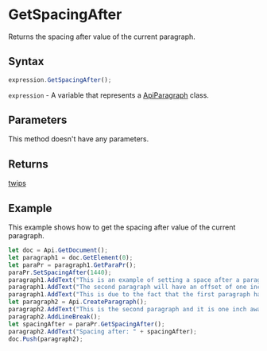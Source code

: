 # GetSpacingAfter

Returns the spacing after value of the current paragraph.

## Syntax

```javascript
expression.GetSpacingAfter();
```

`expression` - A variable that represents a [ApiParagraph](../ApiParagraph.md) class.

## Parameters

This method doesn't have any parameters.

## Returns

[twips](../../Enumeration/twips.md)

## Example

This example shows how to get the spacing after value of the current paragraph.

```javascript editor-
let doc = Api.GetDocument();
let paragraph1 = doc.GetElement(0);
let paraPr = paragraph1.GetParaPr();
paraPr.SetSpacingAfter(1440);
paragraph1.AddText("This is an example of setting a space after a paragraph. ");
paragraph1.AddText("The second paragraph will have an offset of one inch from the top. ");
paragraph1.AddText("This is due to the fact that the first paragraph has this offset enabled.");
let paragraph2 = Api.CreateParagraph();
paragraph2.AddText("This is the second paragraph and it is one inch away from the first paragraph.");
paragraph2.AddLineBreak();
let spacingAfter = paraPr.GetSpacingAfter();
paragraph2.AddText("Spacing after: " + spacingAfter);
doc.Push(paragraph2);
```
